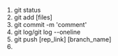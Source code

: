 1. git status
2. git add [files]
3. git commit -m 'comment'
4. git log/git log --oneline
5. git push [rep_link] [branch_name]
6.
